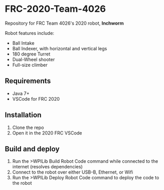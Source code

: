 # FRC-2020-Team-4026
Repository for FRC Team 4026's 2020 robot, **Inchworm**

Robot features include:
* Ball Intake
* Ball Indexer, with horizontal and vertical legs
* 180 degree Turret
* Dual-Wheel shooter
* Full-size climber


## Requirements
* Java 7+
* VSCode for FRC 2020

## Installation
1. Clone the repo
2. Open it in the 2020 FRC VSCode

## Build and deploy
1. Run the >WPILib Build Robot Code command while connected to the internet (resolves dependencies)
2. Connect to the robot over either USB-B, Ethernet, or Wifi
3. Run the >WPILib Deploy Robot Code command to deploy the code to the robot
